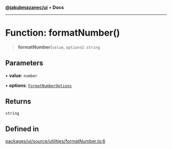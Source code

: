 [**@jakubmazanec/ui**](../README.md) • **Docs**

---

# Function: formatNumber()

> **formatNumber**(`value`, `options`): `string`

## Parameters

• **value**: `number`

• **options**: [`FormatNumberOptions`](../type-aliases/FormatNumberOptions.md)

## Returns

`string`

## Defined in

[packages/ui/source/utilities/formatNumber.ts:6](https://github.com/jakubmazanec/tools/blob/e8ae4d79f84effbab1b79b1c88222a54b84f3504/packages/ui/source/utilities/formatNumber.ts#L6)
